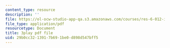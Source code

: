 ```yaml
---
content_type: resource
description: ''
file: https://ol-ocw-studio-app-qa.s3.amazonaws.com/courses/res-6-012-introduction-to-probability-spring-2018/29b0cc3213917b691be0d898d547bff5_pd7dvQBqQqY.pdf
file_type: application/pdf
resourcetype: Document
title: 3play pdf file
uid: 29b0cc32-1391-7b69-1be0-d898d547bff5
---
```

